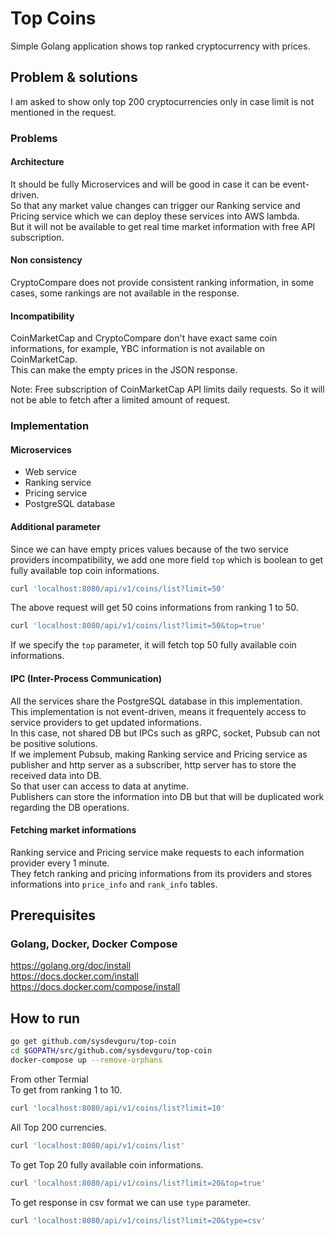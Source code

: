 # Top Coins
Simple Golang application shows top ranked cryptocurrency with prices.

## Problem & solutions
I am asked to show only top 200 cryptocurrencies only in case limit is not mentioned in the request.  
### Problems
#### Architecture
It should be fully Microservices and will be good in case it can be event-driven.  
So that any market value changes can trigger our Ranking service and Pricing service which we can deploy these services into AWS lambda.  
But it will not be available to get real time market information with free API subscription.  
#### Non consistency
CryptoCompare does not provide consistent ranking information, in some cases, some rankings are not available in the response.
#### Incompatibility
CoinMarketCap and CryptoCompare don't have exact same coin informations, for example, YBC information is not available on CoinMarketCap.  
This can make the empty prices in the JSON response.  

Note: Free subscription of CoinMarketCap API limits daily requests. So it will not be able to fetch after a limited amount of request.  

### Implementation
#### Microservices
- Web service  
- Ranking service  
- Pricing service  
- PostgreSQL database  
#### Additional parameter
Since we can have empty prices values because of the two service providers incompatibility, we add one more field `top` which is boolean to get fully available top coin informations.
```sh
curl 'localhost:8080/api/v1/coins/list?limit=50'
```
The above request will get 50 coins informations from ranking 1 to 50.  
```sh
curl 'localhost:8080/api/v1/coins/list?limit=50&top=true'
```
If we specify the `top` parameter, it will fetch top 50 fully available coin informations.  
#### IPC (Inter-Process Communication)
All the services share the PostgreSQL database in this implementation.  
This implementation is not event-driven, means it frequentely access to service providers to get updated informations.  
In this case, not shared DB but IPCs such as gRPC, socket, Pubsub can not be positive solutions.  
If we implement Pubsub, making Ranking service and Pricing service as publisher and http server as a subscriber, http server has to store the received data into DB.  
So that user can access to data at anytime.  
Publishers can store the information into DB but that will be duplicated work regarding the DB operations.  
#### Fetching market informations
Ranking service and Pricing service make requests to each information provider every 1 minute.  
They fetch ranking and pricing informations from its providers and stores informations into `price_info` and `rank_info` tables.  

## Prerequisites
### Golang, Docker, Docker Compose
https://golang.org/doc/install  
https://docs.docker.com/install  
https://docs.docker.com/compose/install  

## How to run
```sh
go get github.com/sysdevguru/top-coin
cd $GOPATH/src/github.com/sysdevguru/top-coin
docker-compose up --remove-orphans
```

From other Termial  
To get from ranking 1 to 10.  
```sh
curl 'localhost:8080/api/v1/coins/list?limit=10'
```

All Top 200 currencies.  
```sh
curl 'localhost:8080/api/v1/coins/list'
```

To get Top 20 fully available coin informations.  
```sh
curl 'localhost:8080/api/v1/coins/list?limit=20&top=true'
```

To get response in csv format we can use `type` parameter.
```sh
curl 'localhost:8080/api/v1/coins/list?limit=20&type=csv'
```

